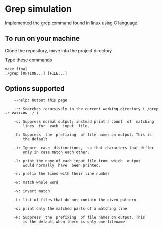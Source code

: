 # Grep simulation
Implemented the grep command found in linux using C language.



## To run on your machine

Clone the repository,
move into the project directory

Type these commands
```
make final
./grep [OPTION...] [FILE...]

```



## Options supported

```
    --help: Output this page

    -r: Searches recursively in the current working directory (./grep -r PATTERN ./ )

    -c: Suppress normal output; instead print a count  of  matching
        lines  for  each  input  file.

    -h: Suppress  the  prefixing  of file names on output. This is
        the default

    -i: Ignore  case  distinctions,  so that characters that differ
        only in case match each other.

    -l: print the name of each input file from  which  output  
        would normally  have  been printed.

    -n: prefix the lines with their line number

    -w: match whole word

    -v: invert match

    -L: list of files that do not contain the given pattern 

    -o: print only the matched parts of a matching line 

    -H: Suppress  the  prefixing  of file names on output. This
        is the default when there is only one filename
```        